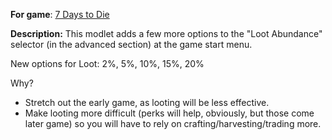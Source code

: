**For game**: [7 Days to Die](https://7daystodie.com)

**Description:**
This modlet adds a few more options to the "Loot Abundance" selector (in the advanced section) at the game start menu.

New options for Loot: 2%, 5%, 10%, 15%, 20%

Why?
- Stretch out the early game, as looting will be less effective.
- Make looting more difficult (perks will help, obviously, but those come later game) so you will have to rely on crafting/harvesting/trading more.

